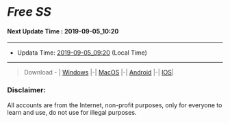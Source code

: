 
# *Free SS*

#### Next Update Time : 2019-09-05_10:20

---
* Updata Time: [2019-09-05_09:20](https://github.com/Geek-007/free-SS/blob/master/2019-09-05_09:20_FreeSS.txt) (Local Time)
---

> Download - | [Windows](https://github.com/shadowsocks/shadowsocks-windows/releases) |-| [MacOS](https://github.com/shadowsocks/shadowsocks-iOS/releases) |-| [Android](https://github.com/shadowsocks/shadowsocks-android/releases) |-| [IOS](https://itunes.apple.com/us/)|

### Disclaimer:
All accounts are from the Internet, non-profit purposes, only for everyone to learn and use, do not use for illegal purposes.
<br>
